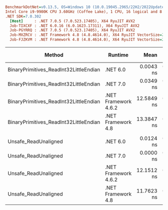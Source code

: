``` ini

BenchmarkDotNet=v0.13.5, OS=Windows 10 (10.0.19045.2965/22H2/2022Update)
Intel Core i9-9900K CPU 3.60GHz (Coffee Lake), 1 CPU, 16 logical and 8 physical cores
.NET SDK=7.0.302
  [Host]     : .NET 7.0.5 (7.0.523.17405), X64 RyuJIT AVX2
  Job-TIXCXF : .NET 6.0.16 (6.0.1623.17311), X64 RyuJIT AVX2
  Job-PGYRRQ : .NET 7.0.5 (7.0.523.17405), X64 RyuJIT AVX2
  Job-MXZRCV : .NET Framework 4.8 (4.8.4614.0), X64 RyuJIT VectorSize=256
  Job-FJZKVM : .NET Framework 4.8 (4.8.4614.0), X64 RyuJIT VectorSize=256


```
|                                 Method |              Runtime |       Mean |     Error |    StdDev |     Median | Ratio | RatioSD | Code Size | Allocated | Alloc Ratio |
|--------------------------------------- |--------------------- |-----------:|----------:|----------:|-----------:|------:|--------:|----------:|----------:|------------:|
| BinaryPrimitives_ReadInt32LittleEndian |             .NET 6.0 |  0.0043 ns | 0.0085 ns | 0.0155 ns |  0.0000 ns | 0.000 |    0.00 |      49 B |         - |          NA |
| BinaryPrimitives_ReadInt32LittleEndian |             .NET 7.0 |  0.0349 ns | 0.0300 ns | 0.0493 ns |  0.0118 ns | 0.003 |    0.00 |      50 B |         - |          NA |
| BinaryPrimitives_ReadInt32LittleEndian | .NET Framework 4.6.2 | 12.5849 ns | 0.4337 ns | 1.2444 ns | 12.6127 ns | 1.000 |    0.00 |     173 B |         - |          NA |
| BinaryPrimitives_ReadInt32LittleEndian |   .NET Framework 4.8 | 13.3847 ns | 0.5973 ns | 1.6945 ns | 12.6782 ns | 1.078 |    0.19 |     173 B |         - |          NA |
|                                        |                      |            |           |           |            |       |         |           |           |             |
|                   Unsafe_ReadUnaligned |             .NET 6.0 |  0.0124 ns | 0.0137 ns | 0.0250 ns |  0.0000 ns | 0.001 |    0.00 |      23 B |         - |          NA |
|                   Unsafe_ReadUnaligned |             .NET 7.0 |  0.0000 ns | 0.0000 ns | 0.0000 ns |  0.0000 ns | 0.000 |    0.00 |      23 B |         - |          NA |
|                   Unsafe_ReadUnaligned | .NET Framework 4.6.2 | 12.1512 ns | 0.2818 ns | 0.4785 ns | 12.1353 ns | 1.000 |    0.00 |     110 B |         - |          NA |
|                   Unsafe_ReadUnaligned |   .NET Framework 4.8 | 11.7623 ns | 0.2685 ns | 0.3492 ns | 11.6804 ns | 0.970 |    0.05 |     110 B |         - |          NA |
